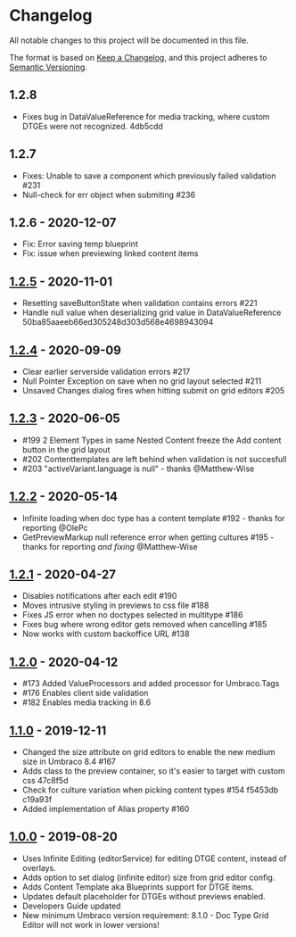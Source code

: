 # Changelog

All notable changes to this project will be documented in this file.

The format is based on [Keep a Changelog](https://keepachangelog.com/en/1.0.0/),
and this project adheres to [Semantic Versioning](https://semver.org/spec/v2.0.0.html).

## 1.2.8
- Fixes bug in DataValueReference for media tracking, where custom DTGEs were not recognized. 4db5cdd

## 1.2.7
- Fixes: Unable to save a component which previously failed validation #231
- Null-check for err object when submiting #236

## 1.2.6 - 2020-12-07
- Fix: Error saving temp blueprint
- Fix: issue when previewing linked content items

## [1.2.5] - 2020-11-01
- Resetting saveButtonState when validation contains errors #221
- Handle null value when deserializing grid value in DataValueReference 50ba85aaeeb66ed305248d303d568e4698943094

## [1.2.4] - 2020-09-09
- Clear earlier serverside validation errors #217
- Null Pointer Exception on save when no grid layout selected #211
- Unsaved Changes dialog fires when hitting submit on grid editors #205

## [1.2.3] - 2020-06-05
- #199 2 Element Types in same Nested Content freeze the Add content button in the grid layout
- #202 Contenttemplates are left behind when validation is not succesfull
- #203 "activeVariant.language is null" - thanks @Matthew-Wise

## [1.2.2] - 2020-05-14
- Infinite loading when doc type has a content template #192 - thanks for reporting @OlePc
- GetPreviewMarkup null reference error when getting cultures #195 - thanks for reporting *and fixing* @Matthew-Wise

## [1.2.1] - 2020-04-27
- Disables notifications after each edit #190
- Moves intrusive styling in previews to css file #188
- Fixes JS error when no doctypes selected in multitype #186
- Fixes bug where wrong editor gets removed when cancelling #185
- Now works with custom backoffice URL #138

## [1.2.0] - 2020-04-12
- #173 Added ValueProcessors and added processor for Umbraco.Tags
- #176 Enables client side validation
- #182 Enables media tracking in 8.6

## [1.1.0] - 2019-12-11
- Changed the size attribute on grid editors to enable the new medium size in Umbraco 8.4 #167
- Adds class to the preview container, so it's easier to target with custom css 47c8f5d
- Check for culture variation when picking content types #154 f5453db c19a93f
- Added implementation of Alias property #160

## [1.0.0] - 2019-08-20
- Uses Infinite Editing (editorService) for editing DTGE content, instead of overlays.
- Adds option to set dialog (infinite editor) size from grid editor config.
- Adds Content Template aka Blueprints support for DTGE items.
- Updates default placeholder for DTGEs without previews enabled.
- Developers Guide updated
- New minimum Umbraco version requirement: 8.1.0 - Doc Type Grid Editor will not work in lower versions!

[unreleased]: https://github.com/skttl/umbraco-doc-type-grid-editor/compare/1.2.5...HEAD
[1.2.5]: https://github.com/skttl/umbraco-doc-type-grid-editor/compare/1.2.4...1.2.5
[1.2.4]: https://github.com/skttl/umbraco-doc-type-grid-editor/compare/1.2.3...1.2.4
[1.2.3]: https://github.com/skttl/umbraco-doc-type-grid-editor/compare/1.2.2...1.2.3
[1.2.2]: https://github.com/skttl/umbraco-doc-type-grid-editor/compare/1.2.1...1.2.2
[1.2.1]: https://github.com/skttl/umbraco-doc-type-grid-editor/compare/1.2.0...1.2.1
[1.2.0]: https://github.com/skttl/umbraco-doc-type-grid-editor/compare/1.1.0...1.2.0
[1.1.0]: https://github.com/skttl/umbraco-doc-type-grid-editor/compare/1.0.0...1.1.0
[1.0.0]: https://github.com/skttl/umbraco-doc-type-grid-editor/releases/tag/1.0.0
